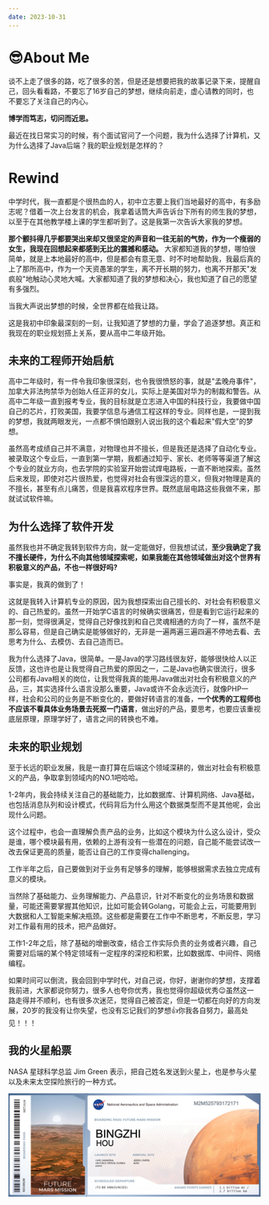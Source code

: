 ```yaml
---
date: 2023-10-31
---
```


# 😎About Me

谈不上走了很多的路，吃了很多的苦，但是还是想要把我的故事记录下来，提醒自己，回头看看路，不要忘了16岁自己的梦想，继续向前走，虚心请教的同时，也不要忘了关注自己的内心。

**博学而笃志，切问而近思。**

最近在找日常实习的时候，有个面试官问了一个问题，我为什么选择了计算机，又为什么选择了Java后端？我的职业规划是怎样的？

# Rewind

中学时代，我一直都是个很热血的人，初中立志要上我们当地最好的高中，有多励志呢？借着一次上台发言的机会，我拿着话筒大声告诉台下所有的师生我的梦想，以至于在其他教学楼上课的学生都听到了。这是我第一次告诉大家我的梦想。

**那个颤抖得几乎都要哭出来却又很坚定的声音和一往无前的气势，作为一个瘦弱的女生，我现在回想起来都感到无比的震撼和感动。** 大家都知道我的梦想，哪怕很简单，就是上本地最好的高中，但是都会有意无意、时不时地帮助我，我最后真的上了那所高中，作为一个天资愚笨的学生，离不开长期的努力，也离不开那天"发疯般"地触动心灵地大喊。大家都知道了我的梦想和决心，我也知道了自己的愿望有多强烈。

当我大声说出梦想的时候，全世界都在给我让路。

这是我初中印象最深刻的一刻，让我知道了梦想的力量，学会了追逐梦想。真正和我现在的职业规划搭上关系，要从高中二年级开始。

## 未来的工程师开始启航

高中二年级时，有一件令我印象很深刻，也令我很愤怒的事，就是"孟晚舟事件"，加拿大非法拘禁华为创始人任正非的女儿，实际上是美国对华为的制裁和警告。从高中二年级一直到报考专业，我的目标就是立志进入中国的科技行业，我要做中国自己的芯片，打败美国，我要学信息与通信工程这样的专业。同样也是，一提到我的梦想，我就两眼发光，一点都不惧怕跟别人说出我的这个看起来"假大空"的梦想。

虽然高考成绩自己并不满意，对物理也并不擅长，但是我还是选择了自动化专业。被录取这个专业后，一直到第一学期，我都通过知乎、家长、老师等等渠道了解这个专业的就业方向，也去学院的实验室开始尝试焊电路板，一直不断地探索。虽然后来发现，即使对芯片很热爱，也觉得对社会有很深远的意义，但我对物理是真的不擅长，甚至有点儿痛苦，但是我喜欢程序世界。既然底层电路这些我做不来，那就试试软件嘛。

## 为什么选择了软件开发

虽然我也并不确定我转到软件方向，就一定能做好，但我想试试，**至少我确定了我不擅长硬件，为什么不向其他领域探索呢，如果我能在其他领域做出对这个世界有积极意义的产品，不也一样很好吗?**

事实是，我真的做到了！

这就是我转入计算机专业的原因，因为我想探索出自己擅长的、对社会有积极意义的、自己热爱的。虽然一开始学C语言的时候确实很痛苦，但是看到它运行起来的那一刻，觉得很满足，觉得自己好像找到和自己灵魂相通的方向了一样，虽然不是那么容易，但是自己确实是能够做好的，无非是一遍两遍三遍四遍不停地去看、去思考为什么、去模仿、去自己造而已。

我为什么选择了Java，很简单。一是Java的学习路线很友好，能够很快给人以正反馈，这也许也是让我觉得自己热爱的原因之一，二是Java也确实很流行，很多公司都有Java相关的岗位，让我觉得我真的能用Java做出对社会有积极意义的产品，三，其实选择什么语言没那么重要，Java或许不会永远流行，就像PHP一样，社会和公司的业务是不断变化的，要做好转语言的准备，**一个优秀的工程师也不应该不看具体业务场景去死抠一门语言**，做出好的产品，要思考，也要应该重视底层原理，原理学好了，语言之间的转换也不难。

## 未来的职业规划

至于长远的职业发展，我是一直打算在后端这个领域深耕的，做出对社会有积极意义的产品，争取拿到领域内的NO.1吧哈哈。

1-2年内，我会持续关注自己的基础能力，比如数据库、计算机网络、Java基础，也包括消息队列和设计模式，代码背后为什么用这个数据类型而不是其他呢，会出现什么问题。

这个过程中，也会一直理解负责产品的业务，比如这个模块为什么这么设计，受众是谁，哪个模块最有用，依赖的上游有没有一些潜在的问题，自己能不能尝试改一改去保证更高的质量，能否让自己的工作变得challenging。

工作半年之后，自己要做到对于业务有足够多的理解，能够根据需求去独立完成有意义的模块。

当然除了基础能力、业务理解能力、产品意识，针对不断变化的业务场景和数据量，可能还需要掌握其他知识，比如可能会转Golang，可能会上云，可能要用到大数据和人工智能来解决瓶颈。这些都是需要在工作中不断思考，不断反思，学习对工作最有用的技术，把产品做好。

工作1-2年之后，除了基础的增删改查，结合工作实际负责的业务或者兴趣，自己需要对后端的某个特定领域有一定程序的深挖和积累，比如数据库、中间件、网络编程。

如果时间可以倒流，我会回到中学时代，对自己说，你好，谢谢你的梦想，支撑着我前进，大家都说你努力，很多人也夸你优秀，我也觉得你超级优秀😉虽然这一路走得并不顺利，也有很多次迷茫，觉得自己被否定，但是一切都在向好的方向发展，20岁的我没有让你失望，也没有忘记我们的梦想👍你我各自努力，最高处见！！！

## 我的火星船票

NASA 星球科学总监 Jim Green 表示，把自己姓名发送到火星上，也是参与火星以及未来太空探险旅行的一种方式。

![Forever Young](image.png)
